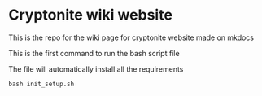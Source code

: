 # Cryptonite wiki website 

This is the repo for the wiki page for cryptonite website made on mkdocs 

This is the first command to run the bash script file

The file will automatically install all the requirements 


```bash init_setup.sh ```